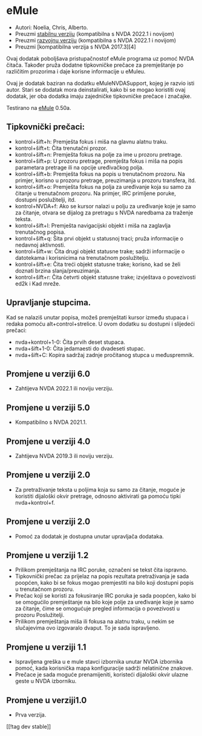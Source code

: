 # eMule #

*	Autori: Noelia, Chris, Alberto.
*	Preuzmi [stabilnu verziju][1] (kompatibilna s NVDA 2022.1 i novijom)
*	Preuzmi [razvojnu verziju][2] (kompatibilna s NVDA 2022.1 i novijom)
*	Preuzmi [kompatibilna verzija s NVDA 2017.3][4]

Ovaj dodatak poboljšava pristupačnostof eMule programa uz pomoć NVDA
čitača. Također pruža dodatne tipkovničke prečace za premještanje po
različitim prozorima i daje korisne informacije u eMuleu.

Ovaj je dodatak baziran na dodatku eMuleNVDASupport, kojeg je razvio isti
autor. Stari se dodatak mora deinstalirati, kako bi se mogao koristiti ovaj
dodatak, jer oba dodatka imaju zajedničke tipkovničke prečace i značajke.

Testirano na [eMule][2] 0.50a.

## Tipkovnički prečaci: ##

*	kontrol+šift+h: Premješta fokus i miša na glavnu alatnu traku.
*	kontrol+šift+t: Čita trenutačni prozor.
*	kontrol+šift+n: Premješta fokus na polje za ime u prozoru pretrage.
*	kontrol+šift+p: U prozoru pretrage, premješta fokus i miša na popis
  parametara pretrage ili na opcije uređivačkog polja.
*	kontrol+šift+b: Premješta fokus na popis u trenutačnom prozoru. Na
  primjer, korisno u prozoru pretrage, preuzimanja u prozoru transfera, itd.
*	kontrol+šift+o: Premješta fokus na polja za uređivanje koja su samo za
  čitanje u trenutačnom prozoru. Na primjer, IRC primljene poruke, dostupni
  poslužitelji, itd.
*	kontrol+NVDA+f: Ako se kursor nalazi u polju za uređivanje koje je samo za
  čitanje, otvara se dijalog za pretragu s NVDA naredbama za traženje
  teksta.
*	kontrol+šift+l: Premješta navigacijski objekt i miša na zaglavlja
  trenutačnog popisa.
*	kontrol+šift+q: Šita prvi objekt u statusnoj traci; pruža informacije o
  nedavnoj aktivnosti.
*	kontrol+šift+w: Čita drugi objekt statusne trake; sadrži informacije o
  datotekama i korisnicima na trenutačnom poslužitelju.
*	kontrol+šift+e: Čita treći objekt statusne trake; korisno, kad se želi
  doznati brzina slanja/preuzimanja.
*	kontrol+šift+r: Čita četvrti objekt statusne trake; izvještava o
  povezivosti ed2k i Kad mreže.

## Upravljanje stupcima. ##

Kad se nalaziš unutar popisa, možeš premještati kursor između stupaca i
redaka pomoću alt+control+strelice. U ovom dodatku su dostupni i slijedeći
prečaci:

*	nvda+kontrol+1-0: Čita prvih deset stupaca.
*	nvda+šift+1-0: Čita jedamaesti do dvadeseti stupac.
*	nvda+šift+C: Kopira sadržaj zadnje pročitanog stupca u međuspremnik.

## Promjene u verziji 6.0
*	Zahtijeva NVDA 2022.1 ili noviju verziju.

## Promjene u verziji 5.0
*	Kompatibilno s NVDA 2021.1.

## Promjene u verziji 4.0 ##
*	Zahtijeva NVDA 2019.3 ili noviju verziju.

## Promjene u verziji 2.0 ##
*	 Za pretraživanje teksta u poljima koja su samo za čitanje, moguće je
   koristiti dijaloški okvir pretrage, odnosno aktivirati ga pomoću tipki
   nvda+kontrol+f.

## Promjene u verziji 2.0 ##
*	 Pomoć za dodatak je dostupna unutar upravljača dodataka.

## Promjene u verziji 1.2 ##
*	 Prilikom premještanja na IRC poruke, označeni se tekst čita ispravno.
*	 Tipkovnički prečac za prijelaz na popis rezultata pretraživanja je sada
   poopćen, kako bi se fokus mogao premjestiti na bilo koji dostupni popis u
   trenutačnom prozoru.
*	 Prečac koji se koristi za fokusiranje IRC poruka je sada poopćen, kako bi
   se omogućilo premještanje na bilo koje polje za uređivanje koje je samo
   za čitanje, čime se omogućuje pregled informacija o povezivosti u prozoru
   Poslužitelji.
*	 Prilikom premještanja miša ili fokusa na alatnu traku, u nekim se
   slučajevima ovo izgovaralo dvaput. To je sada ispravljeno.

## Promjene u verziji 1.1 ##
*	 Ispravljena greška u e mule stavci izbornika unutar  NVDA izbornika
   pomoć, kada korisnička mapa konfiguracije sadrži nelatinične znakove.
*	 Prečace je sada moguće prenamijeniti, koristeći dijaloški okvir ulazne
   geste u NVDA izborniku.

## Promjene u verziji1.0 ##
*	 Prva verzija.

[[!tag dev stable]]

[1]: https://addons.nvda-project.org/files/get.php?file=em

[2]: https://www.emule-project.net

[3]: https://addons.nvda-project.org/files/get.php?file=em-dev
